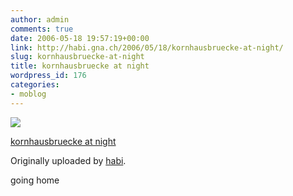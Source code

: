 ```yaml
---
author: admin
comments: true
date: 2006-05-18 19:57:19+00:00
link: http://habi.gna.ch/2006/05/18/kornhausbruecke-at-night/
slug: kornhausbruecke-at-night
title: kornhausbruecke at night
wordpress_id: 176
categories:
- moblog
---
```



 [![](http://static.flickr.com/55/148890265_4117ae010e_m.jpg)](http://www.flickr.com/photos/habi/148890265/)
   

 
  [kornhausbruecke at night](http://www.flickr.com/photos/habi/148890265/)
    

  Originally uploaded by [habi](http://www.flickr.com/people/habi/).
 



going home
  

